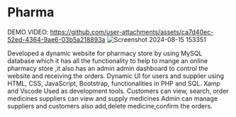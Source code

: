 # Pharma
DEMO VIDEO: 
https://github.com/user-attachments/assets/ca7d40ec-52ed-4364-9ae6-03b5a218893a
![Screenshot 2024-08-15 153351](https://github.com/user-attachments/assets/332577db-c186-4852-bbb9-262b76b299bf)

Developed a dynamic website for pharmacy store by using MySQL database which it has all the functionality to help to mange an online pharmacy store ,it also has an admin admin dashboard to control the website and receiving the orders. Dynamic UI for users and supplier using HTML, CSS, JavaScript, Bootstrap, functionalities in PHP and SQL. Xamp and Vscode Used as development tools.
Customers can view, search, order medicines
suppliers can view and supply medicines
Admin can manage suppliers and customers also add,delete medicine,confirm the orders.
